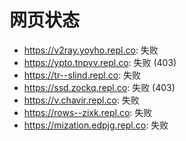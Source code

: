 # 网页状态
- https://v2ray.yoyho.repl.co: 失败
- https://ypto.tnpyv.repl.co: 失败 (403)
- https://tr--slind.repl.co: 失败
- https://ssd.zockq.repl.co: 失败 (403)
- https://v.chavir.repl.co: 失败
- https://rows--zixk.repl.co: 失败
- https://mization.edpjg.repl.co: 失败
